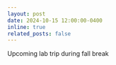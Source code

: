 ```yaml
---
layout: post
date: 2024-10-15 12:00:00-0400
inline: true
related_posts: false
---
```


Upcoming lab trip during fall break 
